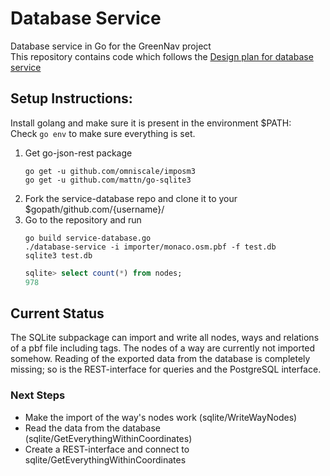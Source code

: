 # Database Service

Database service in Go for the GreenNav project    
This repository contains code which follows the [Design plan for database service](https://github.com/Greennav/greennav.github.io/blob/master/wiki/Roadmap.md#design-plan)

## Setup Instructions:
  
Install golang and make sure it is present in the environment $PATH:    
Check ```go env``` to make sure everything is set.
  
1. Get go-json-rest package
    ```
    go get -u github.com/omniscale/imposm3
    go get -u github.com/mattn/go-sqlite3
    ```
2. Fork the service-database repo and clone it to your $gopath/github.com/{username}/    
3. Go to the repository and run
    ```
    go build service-database.go
    ./database-service -i importer/monaco.osm.pbf -f test.db
    sqlite3 test.db
    ```
    ```SQL
    sqlite> select count(*) from nodes;
    978
    ```    
    
## Current Status

The SQLite subpackage can import and write all nodes, ways and relations of a pbf file including tags. The nodes of a way are currently not imported somehow. Reading of the exported data from the database is completely missing; so is the REST-interface for queries and the PostgreSQL interface.

### Next Steps

- Make the import of the way's nodes work (sqlite/WriteWayNodes)
- Read the data from the database (sqlite/GetEverythingWithinCoordinates)
- Create a REST-interface and connect to sqlite/GetEverythingWithinCoordinates